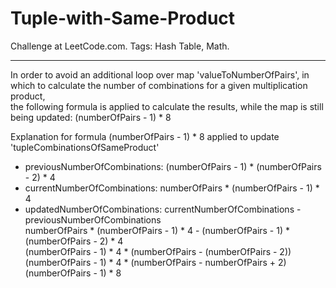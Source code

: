 # Tuple-with-Same-Product
Challenge at LeetCode.com. Tags: Hash Table, Math.

--------------------------------------------------------------------------------------------------------------------------------------------------------------------------------
In order to avoid an additional loop over map 'valueToNumberOfPairs', in which to calculate the number of combinations for a given multiplication product,<br/>
the following formula is applied to calculate the results, while the map is still being updated:  (numberOfPairs - 1) * 8
 
Explanation for formula (numberOfPairs - 1) * 8 applied to update 'tupleCombinationsOfSameProduct'  

- previousNumberOfCombinations:   (numberOfPairs - 1) * (numberOfPairs - 2) * 4<br/>
- currentNumberOfCombinations:    numberOfPairs * (numberOfPairs - 1) * 4<br/>
- updatedNumberOfCombinations:    currentNumberOfCombinations - previousNumberOfCombinations<br/>
                                numberOfPairs * (numberOfPairs - 1) * 4 - (numberOfPairs - 1) * (numberOfPairs - 2) * 4<br/>
                                (numberOfPairs - 1) * 4 * (numberOfPairs - (numberOfPairs - 2))<br/>
                                (numberOfPairs - 1) * 4 * (numberOfPairs - numberOfPairs + 2)<br/>
                                (numberOfPairs - 1) * 8<br/> 
